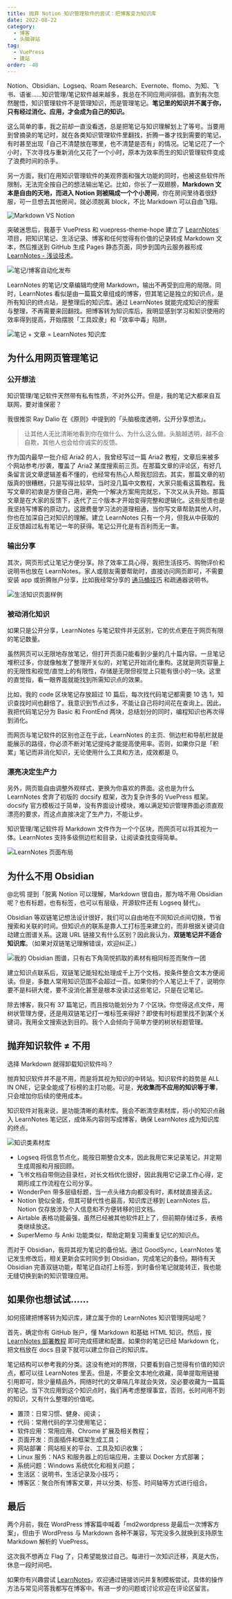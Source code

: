 ```yaml
---
title: 抛弃 Notion 知识管理软件的尝试：把博客变为知识库
date: 2022-08-22
category:
  - 博客
  - 头脑驿站
tag:
  - VuePress
  - 建站
order: -48
---
```


Notion、Obsidian、Logseq、Roam Research、Evernote、flomo、为知、飞书、语雀……知识管理/笔记软件越来越多，我总在不同应用间徘徊。直到有次忽然醒悟，知识管理软件不是管理知识，而是管理笔记。**笔记里的知识并不属于你，只有经过消化、应用，才会成为自己的知识。**

这么简单的事，我之前却一直没看透，总是把笔记与知识理解划上了等号。当要用到曾摘录的笔记时，就在各类知识管理软件里翻找，折腾一番才找到需要的笔记，有时甚至出现「自己不清楚放在哪里，也不清楚是否有」的情况。记笔记花了一个小时，下次寻找与重新消化又花了一个小时，原本为效率而生的知识管理软件变成了浪费时间的杀手。

另一方面，我们在用知识管理软件的美观界面和强大功能的同时，也被这些软件所限制，无法完全按自己的想法输出笔记。比如，你长了一双翅膀，**Markdown 文本是自由的天地，而进入 Notion 则被隔成一个个小房间**，你在房间里待着很舒服，可一旦想去其他房间，就必须脱离 block，不比 Markdown 可以自由飞翔。

![](http://tc.seoipo.com/2022-08-22-18-02-07.png "Markdown VS Notion")

突破迷思后，我基于 VuePress 和 vuepress-theme-hope 建立了 [LearnNotes](https://github.com/rockbenben/LearnNotes) 项目，把知识笔记、生活记录、博客和任何觉得有价值的记录转成 Markdown 文本，然后推送到 GitHub 生成 Pages 静态页面，同步到国内云服务器形成 [LearnNotes - 浅谈技术](https://abelsun.tech/)。

![](http://tc.seoipo.com/2022-08-24-19-14-59.png "笔记/博客自动化发布")

LearnNotes 的笔记/文章编辑均使用 Markdown，输出不再受到应用的局限。同时，LearnNotes 看似是由一篇篇文章组成的博客，但其笔记是独立的知识点，是所有知识的终点站，是整理后的知识库。通过 LearnNotes 就能完成知识的搜索与整理，不再需要来回翻找。把博客转为知识库后，我明显感到学习和知识使用的效率得到提高，开始摆脱「工具奴隶」和「效率中毒」陷阱。

![](http://tc.seoipo.com/2022-08-22-19-28-25.png "笔记 + 文章 = LearnNotes 知识库")

## 为什么用网页管理笔记

### 公开想法

知识管理/笔记软件天然带有私有性质，不对外公开。但是，我的笔记大都来自互联网，要对谁保密？

我很推崇 Ray Dalio 在《原则》中提到的「头脑极度透明，公开分享想法」。

> 让其他人无比清晰地看到你在做什么、为什么这么做。头脑越透明，越不会自欺，其他人也会给你诚实的反馈。

作为国内最早一批介绍 Aria2 的人，我曾经写过一篇 Aria2 教程，文章后来被多个网站参考/抄袭，覆盖了 Aria2 某度搜索前三页。在那篇文章的评论区，有好几条留言说文章逻辑差看不懂的，也经常有热心人帮我怼回去。其实，那篇文章的初版真的很糟糕，只是写得比较早，当时没几篇中文教程，大家只能看这篇教程。我写文章的初衷是方便自己用，避免一个解决方案用完就忘，下次又从头开始。那篇文章是在大家的反馈下，迭代了三个版本才开始变得完整和逻辑化。这些反馈也是我坚持写博客的原动力。这跟费曼学习法的道理相通，当你写文章帮助其他人时，你也在加深自己对知识的理解。建立 LearnNotes 只有一个月，但我从中获取的正反馈超过私有笔记一年的获得。笔记公开化是有百利而无一害。

### 输出分享

其次，网页形式让笔记方便分享。除了效率工具心得，我把生活技巧、购物评价和说明书也放在 LearnNotes。家人或朋友需要帮助时，直接访问网页即可，不需要安装 app 或折腾账户分享，比如我经常分享的 [通马桶技巧](https://abelsun.tech/family/Maintenance.html#通马桶) 和疏通器说明书。

![](http://tc.seoipo.com/2022-08-19-22-52-29.png "生活知识页面样例")

### 被动消化知识

如果只是公开分享，LearnNotes 与笔记软件并无区别，它的优点更在于网页有限的笔记数量。

虽然网页可以无限地存放笔记，但打开页面只能看到少量的几十篇内容。一旦笔记堆积过多，你就像触发了整理开关似的，对笔记开始消化重构。这就是网页容量上的无限性和视觉/直觉上的有限性，存储是无限但视觉上只能有很小的一块。这里的直觉指，看一眼界面就能找到所需知识点的效果。

比如，我的 code 区块笔记存放超过 10 篇后，每次找代码笔记都需要 10 选 1，知识查找时间也翻倍了。我意识到节点过多，不能让自己将时间花在查询上。因此，我把代码笔记分为 Basic 和 FrontEnd 两块，总结划分的同时，编程知识也再次得到消化。

而网页与笔记软件的区别也正在于此，LearnNotes 的主页、侧边栏和导航栏就是能展示的路径，你必须不断对笔记提纯才能提高使用率。否则，如果你只是「积累」笔记而非消化知识，无论使用什么工具和方法，成效都是 0。

### 漂亮决定生产力

另外，网页能自由调整外观样式，更换为你喜欢的界面。这也是为什么 LearnNotes 舍弃了初版的 docsify 框架，改为复杂许多的 VuePress 框架。docsify 官方模板过于简单，没有界面设计模块，难以满足知识管理界面必须直观漂亮的要求，而这点直接决定了生产力，不能让步。

知识管理/笔记软件将 Markdown 文件作为一个个区块，而网页可以将其视为一体。LearnNotes 支持多级侧边栏和目录，让阅读查找变得简单。

![](http://tc.seoipo.com/2022-08-19-22-42-03.png "LearnNotes 页面布局")

## 为什么不用 Obsidian

@北鸮 提到「脱离 Notion 可以理解，Markdown 很自由，那为啥不用 Obsidian 呢？也有标题，也有标签，也可以有层级，开源软件还有 Logseq 替代」。

Obsidian 等双链笔记想法设计很好，我们可以自由地在不同知识点间切换，节省搜索和关联的时间。但知识点的联系是靠人工打标签来建立的，而非根据关键词自动建立图谱关系。这跟 URL 链接又有什么区别？因此我认为，**双链笔记并不适合知识库**。（如果对双链笔记理解错误，欢迎纠正。）

![](http://tc.seoipo.com/2022-08-19-21-39-41.png?imageMogr2/thumbnail/!60p "我的 Obsidian 图谱，只有右下角简悦抓取的素材有相同标签而聚作一团")

建立知识点联系后，双链笔记能轻松处理成千上万个文档，按条件整合文本方便阅读。但是，多数人常用知识范围不会超过一百。如果你的个人笔记上千了，说明你要不是科研大佬，要不没消化甚至是根本没读过这些笔记，只是在记笔记。

除去博客，我只有 37 篇笔记，而且按功能划分为 7 个区块。你觉得这点文件，用树状管理方便，还是用双链笔记打一堆标签来得好？即使有时标题里找不到某个关键词，我用全文搜索达到目的。我个人会倾向于简单方便的树状标题管理。

## 抛弃知识软件 ≠ 不用

选择 Markdown 就得卸载知识软件吗？

抛弃知识软件并不是不用，而是将其视为知识的中转站。知识软件的趋势是 ALL IN ONE，记录全能成了标榜的主打功能。可是，**光收集而不应用的知识等于零**，只会增加你后续的使用成本。

知识软件对我来说，是功能清晰的素材库。我会不断清空素材库，将小的知识点融入 LearnNotes 笔记区，成体系内容则写成博客，确保 LearnNotes 成为知识库的终点。

![](http://tc.seoipo.com/2022-08-21-21-38-47.png "知识类素材库")

- Logseq 将信息节点化，能按日期整合文本，因此我用它来记录笔记，并定期生成周报和月报回顾。
- 飞书文档自带侧边目录栏，对长文档优化很好，因此我用它记录工作心得，定期形成工作流程在公司分享。
- WonderPen 带多层级标题，当一点头绪方向都没有时，素材就直接丢这。
- Notion 貌似全能，但其可替代性也最高，知识库迁移到 LearnNotes 后，Notion 仅存放涉及个人信息和不方便转移的旧文档。
- Airtable 表格功能最强，虽然已经被其他软件赶上了，但前期存储过多，表格类继续放这。
- SuperMemo 与 Anki 功能类似，帮助定期复习需重复记忆的知识点。

而对于 Obsidian，我将其视为笔记的备份站。通过 GoodSync，LearnNotes 笔记发生修改后，相关更新会实时同步到 Obsidian，完成笔记的备份。期待有天 Obsidian 完善双链功能，帮笔记自动打上标签，到时备份笔记就能转正，我也能无缝切换到新的知识管理应用。

## 如果你也想试试……

如何搭建把博客转为知识库，建立属于你的 LearnNotes 知识管理网站呢？

首先，确定你有 GitHub 账户，懂 Markdown 和基础 HTML 知识。然后，按 [LearnNotes 部署教程](https://abelsun.tech/#搭建-LearnNotes) 即可完成搭建和配置。如果你的笔记已经 Markdown 化，把文档放在 docs 目录下就可以建立你自己的知识库。

笔记结构可以参考我的分类。这没有绝对的界限，只要看到自己觉得有价值的知识点，都可以往 LearnNotes 里丢。但是，不要全文本地化收藏，简单提取用链接引用即可，除少量精品外，网络时代的文章隔几年就会失效，没必要收藏为一篇篇的笔记。当下次应用到这个知识点时，我们再考虑整理事宜，否则，长时间用不到的知识，又有什么整理的价值呢。

- 置顶：日常习惯、健身、阅读；
- 代码：常用代码的学习使用笔记；
- 软件应用：常用应用、Chrome 扩展及相关教程；
- 页面开发：页面插件和框架生成工具；
- 网站部署：网站相关的平台、工具及知识收集；
- Linux 服务：NAS 和服务器上的后端应用，主要以 Docker 方式部署；
- 系统问题：Windows 系统优化和相关问题；
- 生活区：说明书，生活记录及小技巧；
- 博客区：聚合所有博客文章，并以分类、标签、时间轴等方式进行组合。

## 最后

两个月前，我在 WordPress 博客篇中喊着「md2wordpress 是最后一次博客方案」，但由于 WordPress 与 Markdown 各种不兼容，写完没多久就换到支持原生 Markdown 解析的 VuePress。

这次我不想再立 Flag 了，只希望能放过自己。每进行一次知识迁移，真是大伤，休息一段时间吧。

如果你有兴趣尝试 [LearnNotes](https://abelsun.tech/)，欢迎通过链接访问并复制模板尝试，具体的操作方法与常见问答我都写在博客中。有进一步的问题或讨论欢迎在评论区留言。

